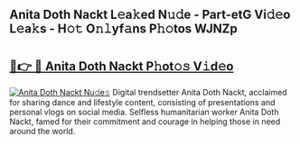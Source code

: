## Anita Doth Nackt L𝚎a𝚔ed N𝚞𝚍e - Part-etG Vi𝚍𝚎o L𝚎a𝚔s - H𝚘𝚝 O𝚗𝚕yf𝚊ns P𝚑𝚘tos WJNZp

# <h2><a href="http://kf8bal.oniu.top/?m=Anita+Doth+Nackt">🔗👉 🔴 Anita Doth Nackt P𝚑ot𝚘𝚜 V𝚒d𝚎o</a></h2>

[![Anita Doth Nackt Nu𝚍e𝚜](https://i.imgur.com/0qMVB7G.gif)](http://kf8bal.oniu.top/?m=Anita+Doth+Nackt)
Digital trendsetter Anita Doth Nackt, acclaimed for sharing dance and lifestyle content, consisting of presentations and personal vlogs on social media. Selfless humanitarian worker Anita Doth Nackt, famed for their commitment and courage in helping those in need around the world.  
